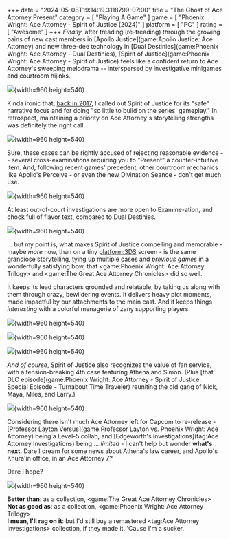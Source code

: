 +++
date = "2024-05-08T19:14:19.3118799-07:00"
title = "The Ghost of Ace Attorney Present"
category = [ "Playing A Game" ]
game = [ "Phoenix Wright: Ace Attorney - Spirit of Justice (2024)" ]
platform = [ "PC" ]
rating = [ "Awesome" ]
+++
*Finally*, after treading (re-treading) through the growing pains of new cast members in [Apollo Justice](game:Apollo Justice: Ace Attorney) and new three-dee technology in [Dual Destinies](game:Phoenix Wright: Ace Attorney - Dual Destinies), [Spirit of Justice](game:Phoenix Wright: Ace Attorney - Spirit of Justice) feels like a confident return to Ace Attorney's sweeping melodrama -- interspersed by investigative minigames and courtroom hijinks.

![]($SiteBaseURL$phoenix-wright-ace-attorney-spirit-of-justice_gatling.jpg){width=960 height=540}

Kinda ironic that, [back in 2017]($SiteBaseURL$2017/04/07/keeping-justice-alive/), I called out Spirit of Justice for its "safe" narrative focus and for doing "so little to build on the series' gameplay."  In retrospect, maintaining a priority on Ace Attorney's storytelling strengths was definitely the right call.

![]($SiteBaseURL$phoenix-wright-ace-attorney-spirit-of-justice_hypocrisy.jpg){width=960 height=540}

Sure, these cases can be rightly accused of rejecting reasonable evidence -- several cross-examinations requiring you to "Present" a counter-intuitive item.  And, following recent games' precedent, other courtroom mechanics like Apollo's Perceive - or even the new Divination Seance - don't get much use.

![]($SiteBaseURL$phoenix-wright-ace-attorney-spirit-of-justice_ridiculous-face.jpg){width=960 height=540}

At least out-of-court investigations are more open to Examine-ation, and chock full of flavor text, compared to Dual Destinies.

![]($SiteBaseURL$phoenix-wright-ace-attorney-spirit-of-justice_extra-dimensional.jpg){width=960 height=540}

... but my point is, what makes Spirit of Justice compelling and memorable - maybe *more* now, than on a tiny <platform:3DS> screen - is the same grandiose storytelling, tying up multiple cases and *previous games* in a wonderfully satisfying bow, that <game:Phoenix Wright: Ace Attorney Trilogy> and <game:The Great Ace Attorney Chronicles> did so well.

It keeps its lead characters grounded and relatable, by taking us along with them through crazy, bewildering events.  It delivers heavy plot moments, made impactful by our attachments to the main cast.  And it keeps things *interesting* with a colorful menagerie of zany supporting players.

![]($SiteBaseURL$phoenix-wright-ace-attorney-spirit-of-justice_loud-red-pepper.jpg){width=960 height=540}

![]($SiteBaseURL$phoenix-wright-ace-attorney-spirit-of-justice_royal-guard.jpg){width=960 height=540}

![]($SiteBaseURL$phoenix-wright-ace-attorney-spirit-of-justice_cravat.jpg){width=960 height=540}

*And of course*, Spirit of Justice also recognizes the value of fan service, with a tension-breaking 4th case featuring Athena and Simon.  (Plus [that DLC episode](game:Phoenix Wright: Ace Attorney - Spirit of Justice: Special Episode - Turnabout Time Traveler) reuniting the old gang of Nick, Maya, Miles, and Larry.)

![]($SiteBaseURL$phoenix-wright-ace-attorney-spirit-of-justice_simon.jpg){width=960 height=540}

Considering there isn't much Ace Attorney left for Capcom to re-release - [Professor Layton Versus](game:Professor Layton vs. Phoenix Wright: Ace Attorney) being a Level-5 collab, and [Edgeworth's investigations](tag:Ace Attorney Investigations) being ... *limited* - I can't help but wonder **what's next**.  Dare I dream for some news about Athena's law career, and Apollo's Khura'in office, in an Ace Attorney 7?

Dare I hope?

![]($SiteBaseURL$phoenix-wright-ace-attorney-spirit-of-justice_bride.jpg){width=960 height=540}

**Better than**: as a collection, <game:The Great Ace Attorney Chronicles>  
**Not as good as**: as a collection, <game:Phoenix Wright: Ace Attorney Trilogy>  
**I mean, I'll rag on it**: but I'd still buy a remastered <tag:Ace Attorney Investigations> collection, if they made it.  'Cause I'm a sucker. 

